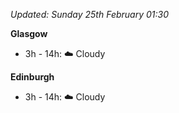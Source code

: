 *Updated: Sunday 25th February 01:30*

**Glasgow**

* 3h - 14h: :cloud: Cloudy

**Edinburgh**

* 3h - 14h: :cloud: Cloudy
